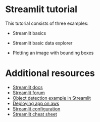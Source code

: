 # Streamlit tutorial

This tutorial consists of three examples:

- Streamlit basics

- Streamlit basic data explorer

- Plotting an image with bounding boxes

# Additional resources

- [Streamlit docs](https://docs.streamlit.io/en/stable/)
- [Streamlit forum](https://discuss.streamlit.io/)
- [Object detection example in Streamlit](https://github.com/aldencabajar/traffic_flow_counter)
- [Deploying app on aws](https://towardsdatascience.com/how-to-deploy-a-streamlit-app-using-an-amazon-free-ec2-instance-416a41f69dc3)
- [Streamlit configuration](https://docs.streamlit.io/en/stable/streamlit_configuration.html)
- [Streamlit cheat sheet](https://share.streamlit.io/daniellewisdl/streamlit-cheat-sheet/app.py)
